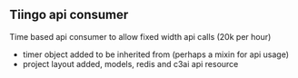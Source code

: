 ## Tiingo api consumer
Time based api consumer to allow fixed width api calls (20k per hour)


- timer object added to be inherited from (perhaps a mixin for api usage)
- project layout added, models, redis and c3ai api resource
